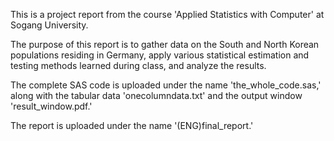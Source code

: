 This is a project report from the course 'Applied Statistics with Computer' at Sogang University.

The purpose of this report is to gather data on the South and North Korean populations residing in Germany, apply various statistical estimation and testing methods learned during class, and analyze the results.

The complete SAS code is uploaded under the name 'the_whole_code.sas,' along with the tabular data 'onecolumndata.txt' and the output window 'result_window.pdf.'

The report is uploaded under the name '(ENG)final_report.'
